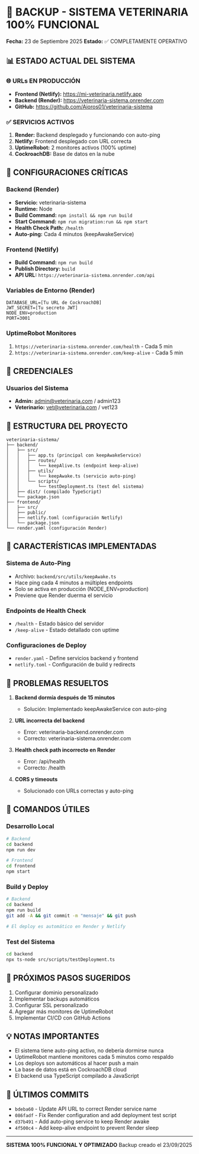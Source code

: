 # 🎉 BACKUP - SISTEMA VETERINARIA 100% FUNCIONAL
**Fecha:** 23 de Septiembre 2025
**Estado:** ✅ COMPLETAMENTE OPERATIVO

## 📊 ESTADO ACTUAL DEL SISTEMA

### 🌐 URLs EN PRODUCCIÓN
- **Frontend (Netlify):** https://mi-veterinaria.netlify.app
- **Backend (Render):** https://veterinaria-sistema.onrender.com
- **GitHub:** https://github.com/Aioros01/veterinaria-sistema

### ✅ SERVICIOS ACTIVOS
1. **Render:** Backend desplegado y funcionando con auto-ping
2. **Netlify:** Frontend desplegado con URL correcta
3. **UptimeRobot:** 2 monitores activos (100% uptime)
4. **CockroachDB:** Base de datos en la nube

## 🔧 CONFIGURACIONES CRÍTICAS

### Backend (Render)
- **Servicio:** veterinaria-sistema
- **Runtime:** Node
- **Build Command:** `npm install && npm run build`
- **Start Command:** `npm run migration:run && npm start`
- **Health Check Path:** `/health`
- **Auto-ping:** Cada 4 minutos (keepAwakeService)

### Frontend (Netlify)
- **Build Command:** `npm run build`
- **Publish Directory:** `build`
- **API URL:** `https://veterinaria-sistema.onrender.com/api`

### Variables de Entorno (Render)
```
DATABASE_URL=[Tu URL de CockroachDB]
JWT_SECRET=[Tu secreto JWT]
NODE_ENV=production
PORT=3001
```

### UptimeRobot Monitores
1. `https://veterinaria-sistema.onrender.com/health` - Cada 5 min
2. `https://veterinaria-sistema.onrender.com/keep-alive` - Cada 5 min

## 🔐 CREDENCIALES

### Usuarios del Sistema
- **Admin:** admin@veterinaria.com / admin123
- **Veterinario:** vet@veterinaria.com / vet123

## 📁 ESTRUCTURA DEL PROYECTO

```
veterinaria-sistema/
├── backend/
│   ├── src/
│   │   ├── app.ts (principal con keepAwakeService)
│   │   ├── routes/
│   │   │   └── keepAlive.ts (endpoint keep-alive)
│   │   ├── utils/
│   │   │   └── keepAwake.ts (servicio auto-ping)
│   │   └── scripts/
│   │       └── testDeployment.ts (test del sistema)
│   ├── dist/ (compilado TypeScript)
│   └── package.json
├── frontend/
│   ├── src/
│   ├── public/
│   ├── netlify.toml (configuración Netlify)
│   └── package.json
└── render.yaml (configuración Render)
```

## 🚀 CARACTERÍSTICAS IMPLEMENTADAS

### Sistema de Auto-Ping
- Archivo: `backend/src/utils/keepAwake.ts`
- Hace ping cada 4 minutos a múltiples endpoints
- Solo se activa en producción (NODE_ENV=production)
- Previene que Render duerma el servicio

### Endpoints de Health Check
- `/health` - Estado básico del servidor
- `/keep-alive` - Estado detallado con uptime

### Configuraciones de Deploy
- `render.yaml` - Define servicios backend y frontend
- `netlify.toml` - Configuración de build y redirects

## 🐛 PROBLEMAS RESUELTOS

1. **Backend dormía después de 15 minutos**
   - Solución: Implementado keepAwakeService con auto-ping

2. **URL incorrecta del backend**
   - Error: veterinaria-backend.onrender.com
   - Correcto: veterinaria-sistema.onrender.com

3. **Health check path incorrecto en Render**
   - Error: /api/health
   - Correcto: /health

4. **CORS y timeouts**
   - Solucionado con URLs correctas y auto-ping

## 📝 COMANDOS ÚTILES

### Desarrollo Local
```bash
# Backend
cd backend
npm run dev

# Frontend
cd frontend
npm start
```

### Build y Deploy
```bash
# Backend
cd backend
npm run build
git add -A && git commit -m "mensaje" && git push

# El deploy es automático en Render y Netlify
```

### Test del Sistema
```bash
cd backend
npx ts-node src/scripts/testDeployment.ts
```

## 🎯 PRÓXIMOS PASOS SUGERIDOS

1. Configurar dominio personalizado
2. Implementar backups automáticos
3. Configurar SSL personalizado
4. Agregar más monitores de UptimeRobot
5. Implementar CI/CD con GitHub Actions

## 💡 NOTAS IMPORTANTES

- El sistema tiene auto-ping activo, no debería dormirse nunca
- UptimeRobot mantiene monitores cada 5 minutos como respaldo
- Los deploys son automáticos al hacer push a main
- La base de datos está en CockroachDB cloud
- El backend usa TypeScript compilado a JavaScript

## 🔄 ÚLTIMOS COMMITS

- `bdeba60` - Update API URL to correct Render service name
- `086fadf` - Fix Render configuration and add deployment test script
- `d37b491` - Add auto-ping service to keep Render awake
- `4f500c4` - Add keep-alive endpoint to prevent Render sleep

---
**SISTEMA 100% FUNCIONAL Y OPTIMIZADO**
Backup creado el 23/09/2025